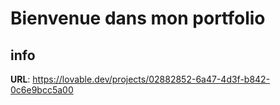 # Bienvenue dans mon portfolio

## info

**URL**: https://lovable.dev/projects/02882852-6a47-4d3f-b842-0c6e9bcc5a00
